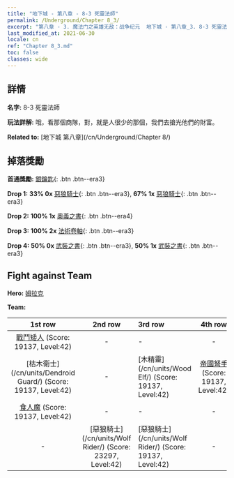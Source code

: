 ```yaml
---
title: "地下城 - 第八章 - 8-3 死靈法師"
permalink: /Underground/Chapter 8_3/
excerpt: "第八章 - 3. 魔法门之英雄无敌：战争纪元  地下城 - 第八章_3. 8-3 死靈法師"
last_modified_at: 2021-06-30
locale: cn
ref: "Chapter 8_3.md"
toc: false
classes: wide
---
```


## 詳情

 **名字:** 8-3 死靈法師

 **玩法詳解:**       哦，看那個商隊，對，就是人很少的那個，我們去搶光他們的財富。

 **Related to:** [地下城 第八章](/cn/Underground/Chapter 8/)

## 掉落獎勵

 **首通獎勵:** [銀鑰匙](/cn/Items/con_693/){: .btn .btn--era3}

 **Drop 1:** **33% 0x** [惡狼騎士](/cn/Items/unt_218/){: .btn .btn--era3}, **67% 1x** [惡狼騎士](/cn/Items/unt_218/){: .btn .btn--era3}

 **Drop 2:** **100% 1x** [奧義之書](/cn/Items/mat_39/){: .btn .btn--era4}

 **Drop 3:** **100% 2x** [法術卷軸](/cn/Items/con_694/){: .btn .btn--era3}

 **Drop 4:** **50% 0x** [武裝之書](/cn/Items/mat_32/){: .btn .btn--era3}, **50% 1x** [武裝之書](/cn/Items/mat_32/){: .btn .btn--era3}


## Fight against Team
 **Hero:** [姆拉克](/cn/heroes/Mullich/)

 **Team:**


  | 1st row | 2nd row | 3rd row | 4th row |
  |:----:|:----:|:----|:----:|
  | [戰鬥矮人](/cn/units/Dwarf/) (Score: 19137, Level:42)  | - | - | - |
  | [枯木衛士](/cn/units/Dendroid Guard/) (Score: 19137, Level:42)  | - | [木精靈](/cn/units/Wood Elf/) (Score: 19137, Level:42)  | [帝國弩手](/cn/units/Marksman/) (Score: 19137, Level:42)  |
  | [食人魔](/cn/units/Ogre/) (Score: 19137, Level:42)  | - | - | - |
  | - | [惡狼騎士](/cn/units/Wolf Rider/) (Score: 23297, Level:42)  | [惡狼騎士](/cn/units/Wolf Rider/) (Score: 19137, Level:42)  | - |


